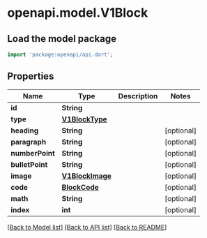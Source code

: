 # openapi.model.V1Block

## Load the model package
```dart
import 'package:openapi/api.dart';
```

## Properties
Name | Type | Description | Notes
------------ | ------------- | ------------- | -------------
**id** | **String** |  | 
**type** | [**V1BlockType**](V1BlockType.md) |  | 
**heading** | **String** |  | [optional] 
**paragraph** | **String** |  | [optional] 
**numberPoint** | **String** |  | [optional] 
**bulletPoint** | **String** |  | [optional] 
**image** | [**V1BlockImage**](V1BlockImage.md) |  | [optional] 
**code** | [**BlockCode**](BlockCode.md) |  | [optional] 
**math** | **String** |  | [optional] 
**index** | **int** |  | [optional] 

[[Back to Model list]](../README.md#documentation-for-models) [[Back to API list]](../README.md#documentation-for-api-endpoints) [[Back to README]](../README.md)


